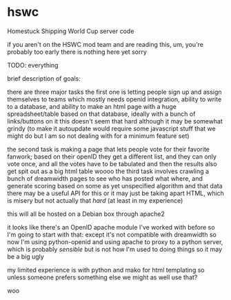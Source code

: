 hswc
====

Homestuck Shipping World Cup server code

if you aren't on the HSWC mod team and are reading this, um, you're probably too early there is nothing here yet sorry

TODO: everything

brief description of goals:

there are three major tasks
the first one is letting people sign up and assign themselves to teams
which mostly needs openid integration, ability to write to a database, and ability to make an html page with a
huge spreadsheet/table based on that database, ideally with a bunch of links/buttons on it
this doesn't seem that hard although it may be somewhat grindy
(to make it autoupdate would require some javascript stuff that we might do but I am so not dealing with for a minimum feature set)

the second task is making a page that lets people vote for their favorite fanwork; based on their openID they
get a different list, and they can only vote once, and all the votes have to be tabulated and then the results also get
spit out as a big html table woooo
the third task involves crawling a bunch of dreamwidth pages to see who has posted what where, and generate
scoring based on some as yet unspecified algorithm and that data
there may be a useful API for this or it may just be taking apart HTML, which is misery but not actually that
 _hard_
(at least in my experience)

this will all be hosted on a Debian box through apache2

it looks like there's an OpenID apache module I've worked with before so
I'm going to start with that: except it's not compatible with dreamwidth
so now I'm using python-openid and using apache to proxy to a python
server, which is probably _sensible_ but is not how I'm used to doing 
things so it may be a big ugly

my limited experience is with python and mako for html templating so
unless someone prefers something else we might as well use that?

woo
